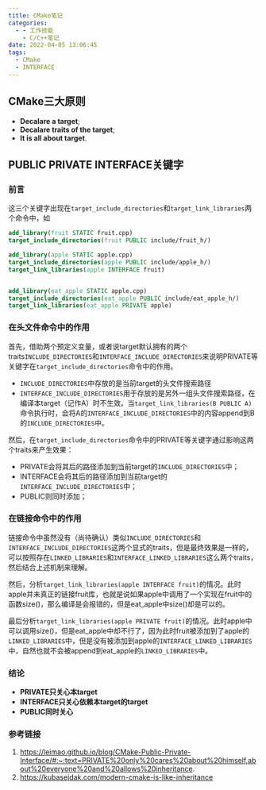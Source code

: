 ```yaml
---
title: CMake笔记
categories:
  - - 工作技能
    - C/C++笔记
date: 2022-04-05 13:06:45
tags:
  - CMake
  - INTERFACE
---
```

## CMake三大原则
- **Decalare a target**;
- **Decalare traits of the target**;
- **It is all about target**.

## PUBLIC PRIVATE INTERFACE关键字
### 前言
这三个关键字出现在`target_include_directories`和`target_link_libraries`两个命令中，如
```cmake
add_library(fruit STATIC fruit.cpp)
target_include_directories(fruit PUBLIC include/fruit_h/)

add_library(apple STATIC apple.cpp)
target_include_directories(apple PUBLIC include/apple_h/)
target_link_libraries(apple INTERFACE fruit)


add_library(eat_apple STATIC apple.cpp)
target_include_directories(eat_apple PUBLIC include/eat_apple_h/)
target_link_libraries(eat_apple PRIVATE apple)
```
### 在头文件命令中的作用
首先，借助两个预定义变量，或者说target默认拥有的两个traits`INCLUDE_DIRECTORIES`和`INTERFACE_INCLUDE_DIRECTORIES`来说明PRIVATE等关键字在`target_include_directories`命令中的作用。
- `INCLUDE_DIRECTORIES`中存放的是当前target的头文件搜索路径
- `INTERFACE_INCLUDE_DIRECTORIES`用于存放的是另外一组头文件搜索路径，在编译本target（记作A）时不生效。当`target_link_libraries(B PUBLIC A)`命令执行时，会将A的`INTERFACE_INCLUDE_DIRECTORIES`中的内容append到B的`INCLUDE_DIRECTORIES`中。

然后，在`target_include_directories`命令中的PRIVATE等关键字通过影响这两个traits来产生效果：
- PRIVATE会将其后的路径添加到当前target的`INCLUDE_DIRECTORIES`中；
- INTERFACE会将其后的路径添加到当前target的`INTERFACE_INCLUDE_DIRECTORIES`中；
- PUBLIC则同时添加；

### 在链接命令中的作用
链接命令中虽然没有（尚待确认）类似`INCLUDE_DIRECTORIES`和`INTERFACE_INCLUDE_DIRECTORIES`这两个显式的traits，但是最终效果是一样的，可以按照存在`LINKED_LIBRARIES`和`INTERFACE_LINKED_LIBRARIES`这么两个traits，然后结合上述机制来理解。

然后，分析`target_link_libraries(apple INTERFACE fruit)`的情况。此时apple并未真正的链接fruit库，也就是说如果apple中调用了一个实现在fruit中的函数size()，那么编译是会报错的，但是eat_apple中size()却是可以的。

最后分析`target_link_libraries(apple PRIVATE fruit)`的情况。此时apple中可以调用size()，但是eat_apple中却不行了，因为此时fruit被添加到了apple的`LINKED_LIBRARIES`中，但是没有被添加到apple的`INTERFACE_LINKED_LIBRARIES`中，自然也就不会被append到eat_apple的`LINKED_LIBRARIES`中。

### 结论
- **PRIVATE只关心本target**
- **INTERFACE只关心依赖本target的target**
- **PUBLIC同时关心**

### 参考链接
1. https://leimao.github.io/blog/CMake-Public-Private-Interface/#:~:text=PRIVATE%20only%20cares%20about%20himself,about%20everyone%20and%20allows%20inheritance.
2. https://kubasejdak.com/modern-cmake-is-like-inheritance
